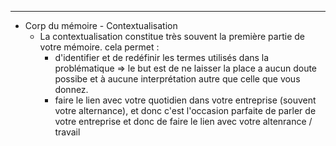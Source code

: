 


--------------------------------

- Corp du mémoire - Contextualisation
  - La contextualisation constitue très souvent la première partie de votre mémoire. cela permet : 
    - d'identifier et de redéfinir les termes utilisés dans la problématique => le but est de ne laisser la place a aucun doute possibe et à aucune interprétation autre que celle que vous donnez.
    - faire le lien avec votre quotidien dans votre entreprise (souvent votre alternance), et donc c'est l'occasion parfaite de parler de votre entreprise et donc de faire le lien avec votre altenrance / travail